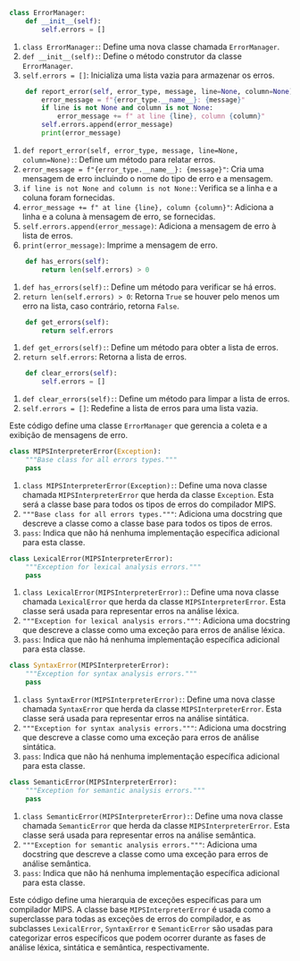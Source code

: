 ```python
class ErrorManager:
    def __init__(self):
        self.errors = []
```

1. `class ErrorManager:`: Define uma nova classe chamada `ErrorManager`.
2. `def __init__(self):`: Define o método construtor da classe `ErrorManager`.
3. `self.errors = []`: Inicializa uma lista vazia para armazenar os erros.

```python
    def report_error(self, error_type, message, line=None, column=None):
        error_message = f"{error_type.__name__}: {message}"
        if line is not None and column is not None:
            error_message += f" at line {line}, column {column}"
        self.errors.append(error_message)
        print(error_message)
```

1. `def report_error(self, error_type, message, line=None, column=None):`: Define um método para relatar erros.
2. `error_message = f"{error_type.__name__}: {message}"`: Cria uma mensagem de erro incluindo o nome do tipo de erro e a mensagem.
3. `if line is not None and column is not None:`: Verifica se a linha e a coluna foram fornecidas.
4. `error_message += f" at line {line}, column {column}"`: Adiciona a linha e a coluna à mensagem de erro, se fornecidas.
5. `self.errors.append(error_message)`: Adiciona a mensagem de erro à lista de erros.
6. `print(error_message)`: Imprime a mensagem de erro.

```python
    def has_errors(self):
        return len(self.errors) > 0
```

1. `def has_errors(self):`: Define um método para verificar se há erros.
2. `return len(self.errors) > 0`: Retorna `True` se houver pelo menos um erro na lista, caso contrário, retorna `False`.

```python
    def get_errors(self):
        return self.errors
```

1. `def get_errors(self):`: Define um método para obter a lista de erros.
2. `return self.errors`: Retorna a lista de erros.

```python
    def clear_errors(self):
        self.errors = []
```

1. `def clear_errors(self):`: Define um método para limpar a lista de erros.
2. `self.errors = []`: Redefine a lista de erros para uma lista vazia.

Este código define uma classe `ErrorManager` que gerencia a coleta e a exibição de mensagens de erro.

```python
class MIPSInterpreterError(Exception):
    """Base class for all errors types."""
    pass
```

1. `class MIPSInterpreterError(Exception):`: Define uma nova classe chamada `MIPSInterpreterError` que herda da classe `Exception`. Esta será a classe base para todos os tipos de erros do compilador MIPS.
2. `"""Base class for all errors types."""`: Adiciona uma docstring que descreve a classe como a classe base para todos os tipos de erros.
3. `pass`: Indica que não há nenhuma implementação específica adicional para esta classe.

```python
class LexicalError(MIPSInterpreterError):
    """Exception for lexical analysis errors."""
    pass
```

1. `class LexicalError(MIPSInterpreterError):`: Define uma nova classe chamada `LexicalError` que herda da classe `MIPSInterpreterError`. Esta classe será usada para representar erros na análise léxica.
2. `"""Exception for lexical analysis errors."""`: Adiciona uma docstring que descreve a classe como uma exceção para erros de análise léxica.
3. `pass`: Indica que não há nenhuma implementação específica adicional para esta classe.

```python
class SyntaxError(MIPSInterpreterError):
    """Exception for syntax analysis errors."""
    pass
```

1. `class SyntaxError(MIPSInterpreterError):`: Define uma nova classe chamada `SyntaxError` que herda da classe `MIPSInterpreterError`. Esta classe será usada para representar erros na análise sintática.
2. `"""Exception for syntax analysis errors."""`: Adiciona uma docstring que descreve a classe como uma exceção para erros de análise sintática.
3. `pass`: Indica que não há nenhuma implementação específica adicional para esta classe.

```python
class SemanticError(MIPSInterpreterError):
    """Exception for semantic analysis errors."""
    pass
```

1. `class SemanticError(MIPSInterpreterError):`: Define uma nova classe chamada `SemanticError` que herda da classe `MIPSInterpreterError`. Esta classe será usada para representar erros na análise semântica.
2. `"""Exception for semantic analysis errors."""`: Adiciona uma docstring que descreve a classe como uma exceção para erros de análise semântica.
3. `pass`: Indica que não há nenhuma implementação específica adicional para esta classe.

Este código define uma hierarquia de exceções específicas para um compilador MIPS. A classe base `MIPSInterpreterError` é usada como a superclasse para todas as exceções de erros do compilador, e as subclasses `LexicalError`, `SyntaxError` e `SemanticError` são usadas para categorizar erros específicos que podem ocorrer durante as fases de análise léxica, sintática e semântica, respectivamente.